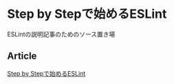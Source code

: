# Step by Stepで始めるESLint
ESLintの説明記事のためのソース置き場

## Article
[Step by Stepで始めるESLint](http://qiita.com/howdy39/items/6e2c75861bc5a14b2acf)
